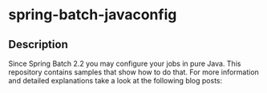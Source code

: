spring-batch-javaconfig
=======================

## Description

Since Spring Batch 2.2 you may configure your jobs in pure Java. This repository contains samples that show how to do that.
For more information and detailed explanations take a look at the following blog posts:
